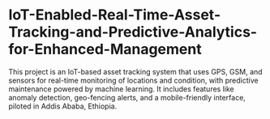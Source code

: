# IoT-Enabled-Real-Time-Asset-Tracking-and-Predictive-Analytics-for-Enhanced-Management
This project is an IoT-based asset tracking system that uses GPS, GSM, and sensors for real-time monitoring of locations and condition, with predictive maintenance powered by machine learning. It includes features like anomaly detection, geo-fencing alerts, and a mobile-friendly interface, piloted in Addis Ababa, Ethiopia.
